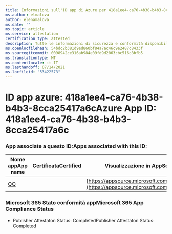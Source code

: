 ```yaml
---
title: Informazioni sull'ID app di Azure per 418a1ee4-ca76-4b38-b4b3-8cca25417a6c
ms.author: elmalova
author: elenamalova
ms.date: ''
ms.topic: article
ms.service: attestation
certification_type: attested
description: Tutte le informazioni di sicurezza e conformità disponibili per 418a1ee4-ca76-4b38-b4b3-8cca25417a6c.
ms.openlocfilehash: 54bdc2b381d9ed860bf84a7ac46c9e2487c8433f
ms.sourcegitcommit: 0098942ce316ab984e09fd9d2063cbc516c8bfb5
ms.translationtype: MT
ms.contentlocale: it-IT
ms.lasthandoff: 07/14/2021
ms.locfileid: "53422573"
---
```

# <a name="azure-app-id-418a1ee4-ca76-4b38-b4b3-8cca25417a6c"></a><span data-ttu-id="2ccba-103">ID app azure: 418a1ee4-ca76-4b38-b4b3-8cca25417a6c</span><span class="sxs-lookup"><span data-stu-id="2ccba-103">Azure App ID: 418a1ee4-ca76-4b38-b4b3-8cca25417a6c</span></span>


### <a name="apps-associated-with-this-id"></a><span data-ttu-id="2ccba-104">App associate a questo ID:</span><span class="sxs-lookup"><span data-stu-id="2ccba-104">Apps associated with this ID:</span></span>
| <span data-ttu-id="2ccba-105">**Nome app**</span><span class="sxs-lookup"><span data-stu-id="2ccba-105">**App name**</span></span> | <span data-ttu-id="2ccba-106">**Certificata**</span><span class="sxs-lookup"><span data-stu-id="2ccba-106">**Certified**</span></span> | <span data-ttu-id="2ccba-107">**Visualizzazione in AppSource**</span><span class="sxs-lookup"><span data-stu-id="2ccba-107">**View in AppSource**</span></span> |
|-|-|-|
| [<span data-ttu-id="2ccba-108">Q</span><span class="sxs-lookup"><span data-stu-id="2ccba-108">Q</span></span>](https://docs.microsoft.com/en-us/microsoft-365-app-certification/forward/WA104381433) |  | [https://appsource.microsoft.com/product/office/WA104381433](https://appsource.microsoft.com/product/office/WA104381433) |

### <a name="microsoft-365-app-compliance-status"></a><span data-ttu-id="2ccba-109">Microsoft 365 Stato conformità app</span><span class="sxs-lookup"><span data-stu-id="2ccba-109">Microsoft 365 App Compliance Status</span></span>
- <span data-ttu-id="2ccba-110">Publisher Attestaton Status: Completed</span><span class="sxs-lookup"><span data-stu-id="2ccba-110">Publisher Attestaton Status: Completed</span></span>
